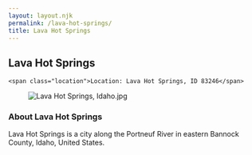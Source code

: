 ```yaml
---
layout: layout.njk
permalink: /lava-hot-springs/
title: Lava Hot Springs
---
```


<article class="attraction-detail container">
  <h2>Lava Hot Springs</h2>
  <div class="attraction-meta">
    
    <span class="location">Location: Lava Hot Springs, ID 83246</span>
  </div>
  <figure class="attraction-image">
    <img src="https://upload.wikimedia.org/wikipedia/commons/c/c7/Lava_Hot_Springs%2C_Idaho.jpg?v=1743956077378" alt="Lava Hot Springs, Idaho.jpg" loading="lazy">
  </figure>
  <div class="attraction-description">
    <h3>About Lava Hot Springs</h3>
    <p>Lava Hot Springs is a city along the Portneuf River in eastern Bannock County, Idaho, United States.</p>
  </div>
  
</article>